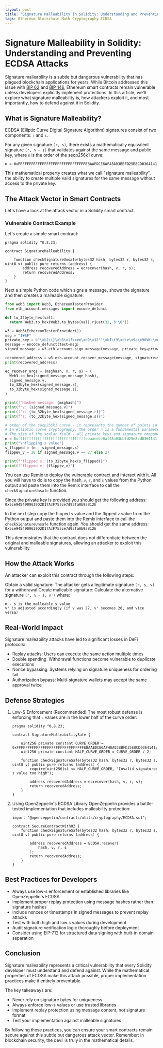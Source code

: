 ```yaml
---
layout: post
title: "Signature Malleability in Solidity: Understanding and Preventing ECDSA Attacks"
tags: Ethereum Blockchain Math Cryptography ECDSA
---
```


# Signature Malleability in Solidity: Understanding and Preventing ECDSA Attacks

Signature malleability is a subtle but dangerous vulnerability that has plagued
blockchain applications for years. While Bitcoin addressed this issue with
[BIP 62](https://bips.dev/62/) and [BIP 146](https://bips.dev/146/),
Ethereum smart contracts remain vulnerable unless developers
explicitly implement protections. In this article, we'll explore what signature
malleability is, how attackers exploit it, and most importantly, how to defend against it in Solidity.

## What is Signature Malleability?
ECDSA (Elliptic Curve Digital Signature Algorithm) signatures consist of two
components: `r` and `s`.

For any given signature `(r, s)`, there exists a mathematically equivalent
signature `(r, n - s)` that validates against the same message and public key,
where `n` is the order of the secp256k1 curve:
```
n = 0xFFFFFFFFFFFFFFFFFFFFFFFFFFFFFFFEBAAEDCE6AF48A03BBFD25E8CD0364141
```

This mathematical property creates what we call "signature malleability",
the ability to create multiple valid signatures for the same message without
access to the private key.

## The Attack Vector in Smart Contracts
Let's have a look at the attack vector in a Solidity smart contract.

### Vulnerable Contract Example

Let's create a simple smart contract:

```solidity
pragma solidity ^0.8.23;

contract SignatureMalleability {

    function checkSignatureUnsafe(bytes32 hash, bytes32 r, bytes32 s, uint8 v) public pure returns (address) {
        address recoveredAddress = ecrecover(hash, v, r, s);
        return recoveredAddress;
    }
}
```

Next a simple Python code which signs a message, shows the signature and then
creates a malleable signature:

```Python
from web3 import Web3, EthereumTesterProvider
from eth_account.messages import encode_defunct

def to_32byte_hex(val):
  return Web3.to_hex(Web3.to_bytes(val).rjust(32, b'\0'))

w3 = Web3(EthereumTesterProvider())
msg = "I♥SF"
private_key = b"\xb2\\}\xb3\x1f\xee\xd9\x12''\xbf\t9\xdcv\x9a\x96VK-\xe4\xc4rm\x03[6\xec\xf1\xe5\xb3d"
message = encode_defunct(text=msg)
signed_message = w3.eth.account.sign_message(message, private_key=private_key)

recovered_address = w3.eth.account.recover_message(message, signature=signed_message.signature)
print(recovered_address)

ec_recover_args = (msghash, v, r, s) = (
  Web3.to_hex(signed_message.message_hash),
  signed_message.v,
  to_32byte_hex(signed_message.r),
  to_32byte_hex(signed_message.s),
)

print(f"Hashed message: {msghash}")
print(f"v: {signed_message.v}")
print(f"r: {to_32byte_hex(signed_message.r)}")
print(f"s: {to_32byte_hex(signed_message.s)}")

# order of the secp256k1 curve - it represents the number of points in the cyclic subgroup generated by the base point G.
# In elliptic curve cryptography, the order n is a fundamental parameter that defines:
# The size of the scalar field - all private keys and signature components (like s) are integers modulo n
n = 0xfffffffffffffffffffffffffffffffebaaedce6af48a03bbfd25e8cd0364141
print("\nflipping s value")
s_flipped = (n - signed_message.s)
flippev_v = 28 if signed_message.v == 27 else 27

print(f"flipped s: {to_32byte_hex(s_flipped)}")
print(f"flipped v: {flippev_v}")
```

You can use [Remix](https://remix.ethereum.org) to deploy the vulnerable contract and
interact with it. All you will have to do is to copy the hash, `v`, `r`, and `s` values
from the Python output and paste them into the Remix interface to call the `checkSignatureUnsafe` function.

Since the private key is provided you should get the following address: `0x5ce9454909639D2D17A3F753ce7d93fa0b9aB12E`

In the next step copy the flipped `s` value and the flipped `v` value from the Python output and paste them into the Remix interface to call the `checkSignatureUnsafe` function again.
You should get the same address: `0x5ce9454909639D2D17A3F753ce7d93fa0b9aB12E`

This demonstrates that the contract does not differentiate between the original and malleable signatures, allowing an attacker to exploit this vulnerability.

## How the Attack Works

An attacker can exploit this contract through the following steps:

Obtain a valid signature: The attacker gets a legitimate signature `(r, s, v)` for a withdrawal
Create malleable signature: Calculate the alternative signature `(r, n - s, v')` where:

```
n - s is the malleable s value
v' is adjusted accordingly (if v was 27, v' becomes 28, and vice versa)
```

## Real-World Impact
Signature malleability attacks have led to significant losses in DeFi protocols:

* Replay attacks: Users can execute the same action multiple times
* Double spending: Withdrawal functions become vulnerable to duplicate executions
* Nonce bypassing: Systems relying on signature uniqueness for ordering fail
* Authorization bypass: Multi-signature wallets may accept the same approval twice

## Defense Strategies
1. Low-S Enforcement (Recommended)
    The most robust defense is enforcing that `s` values are in the lower half of the curve order:

    ```solidity
    pragma solidity ^0.8.23;

    contract SignatureMalleabilitySafe {

        uint256 private constant CURVE_ORDER = 0xFFFFFFFFFFFFFFFFFFFFFFFFFFFFFFFEBAAEDCE6AF48A03BBFD25E8CD0364141;
        uint256 private constant HALF_CURVE_ORDER = CURVE_ORDER / 2;

        function checkSignatureSafe(bytes32 hash, bytes32 r, bytes32 s, uint8 v) public pure returns (address) {
            require(uint256(s) <= HALF_CURVE_ORDER, "Invalid signature: s value too high");

            address recoveredAddress = ecrecover(hash, v, r, s);
            return recoveredAddress;
        }
    }
    ```
2. Using OpenZeppelin's ECDSA Library
    OpenZeppelin provides a battle-tested implementation that includes malleability protection:

    ```solidity
    import "@openzeppelin/contracts/utils/cryptography/ECDSA.sol";

    contract SecureContractWithOZ {
        function checkSignatureSafe(bytes32 hash, bytes32 r, bytes32 s, uint8 v) public pure returns (address) {

            address recoveredAddress = ECDSA.recover(
                hash, v, r, s
            );
            return recoveredAddress;
        }
    }
    ```

## Best Practices for Developers

* Always use low-s enforcement or established libraries like OpenZeppelin's ECDSA
* Implement proper replay protection using message hashes rather than signature hashes
* Include nonces or timestamps in signed messages to prevent replay attacks
* Test with both high and low s values during development
* Audit signature verification logic thoroughly before deployment
* Consider using EIP-712 for structured data signing with built-in domain separation

## Conclusion
Signature malleability represents a critical vulnerability that every Solidity 
developer must understand and defend against. While the mathematical properties
of ECDSA make this attack possible, proper implementation practices make it
entirely preventable.

The key takeaways are:

* Never rely on signature bytes for uniqueness
* Always enforce low-s values or use trusted libraries
* Implement replay protection using message content, not signature format
* Test your implementation against malleable signatures

By following these practices, you can ensure your smart contracts remain secure against this subtle but dangerous attack vector. Remember: in blockchain security, the devil is truly in the mathematical details.
